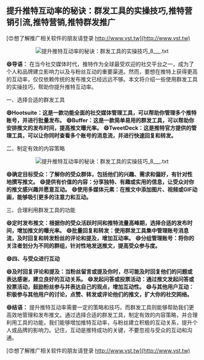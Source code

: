 ## **提升推特互动率的秘诀：群发工具的实操技巧,推特营销引流,推特营销,推特群发推广**

[😍想了解推广相关软件的朋友请登录 http://www.vst.tw](http://www.vst.tw)

 <center><img src="https://vst.tw/MP4/tuiguang/png/3.png" alt="提升推特互动率的秘诀：群发工具的实操技巧_8___.txt"></center>

**😄导语：**
在当今社交媒体时代，推特作为全球最受欢迎的社交平台之一，成为了个人和品牌建立影响力以及与粉丝互动的重要渠道。然而，要想在推特上获得更高的互动率，仅仅依赖传统的发布推文已经远远不够。本文将介绍一些使用群发工具的实操技巧，帮助你提升推特互动率。

一、选择合适的群发工具

**😄Hootsuite：这是一款功能全面的社交媒体管理工具，可以帮助你管理多个推特账号，并进行批量发布。**
**😄Buffer：这是一款简单易用的群发工具，可以帮助你安排推文的发布时间，提高推文曝光率。**
**😄TweetDeck：这是推特官方提供的管理工具，可以让你同时查看多个账号的消息流，并进行快速回复和转发。**

二、制定有效的内容策略

 <center><img src="https://vst.tw/MP4/tuiguang/png/1.png" alt="提升推特互动率的秘诀：群发工具的实操技巧_8___.txt"></center>

**😄确定目标受众：了解你的受众群体，包括他们的兴趣、需求和偏好，有针对性地撰写推文。**
**😄提供有价值的内容：分享独特、有趣或实用的信息，让受众对你的推文感兴趣并愿意互动。**
**😄使用多媒体元素：在推文中添加图片、视频或GIF动画，能够吸引更多的注意力和互动。**

三、合理利用群发工具的功能

**😄定时发布推文：根据你的受众活跃时间和推特流量高峰期，选择合适的发布时间，增加推文的曝光率。**
**😄批量回复和转发：使用群发工具集中管理账号消息流，及时回复和转发粉丝的评论和提及，增加互动率。**
**😄分组管理账号：将你的关注者划分为不同的群组，针对性地发送推文，提高受众参与度。**

**😄四、与受众进行互动**

**😄及时回复评论和提及：当粉丝留言或提及你时，尽可能及时回复他们的问题或表达感谢，建立良好的互动关系。**
**😄发起问答或投票活动：通过推文发起问答或投票活动，鼓励粉丝参与并表达自己的观点，增加互动性。**
**😄与其他用户互动：积极参与其他用户的讨论，点赞、转发或评论他们的推文，扩大你的社交网络。**

**😄结语：**
提升推特互动率需要一定的策略和技巧，而群发工具则能够帮助我们更高效地管理和发布推文。通过选择合适的群发工具，制定有效的内容策略，并合理利用工具的功能，我们能够增加推特互动率，与粉丝建立积极的互动关系，提升个人或品牌的影响力。记住，互动是推特成功的关键，不要忽视与受众的互动和沟通。

[😍想了解推广相关软件的朋友请登录 http://www.vst.tw](http://www.vst.tw)



